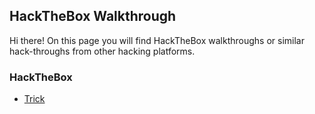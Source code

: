 ## HackTheBox Walkthrough

Hi there! On this page you will find HackTheBox walkthroughs or similar hack-throughs from other hacking platforms.

### HackTheBox

- [Trick](https://raw.githubusercontent.com/needsomesl33p/htb_walkthrough/gh-pages/trick.md)
